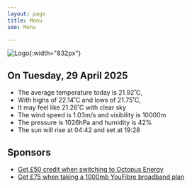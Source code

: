 ```yaml
---
layout: page
title: Menu
seo: Menu

---
```


![Logo](/images/logo.jpg){:width="832px"}

<!-- weather_marker starts -->
## On Tuesday, 29 April 2025

- The average temperature today is 21.92˚C,
- With highs of 22.14˚C and lows of 21.75˚C,
- It may feel like 21.26˚C with clear sky
- The wind speed is 1.03m/s and visibility is 10000m
- The pressure is 1026hPa and humidity is 42%
- The sun will rise at 04:42 and set at 19:28

<!-- weather_marker ends -->

## Sponsors

- [Get £50 credit when switching to Octopus Energy](https://bit.ly/3oD1nnS)
- [Get £75 when taking a 1000mb YouFibre broadband plan](https://aklam.io/91zWhU?)
